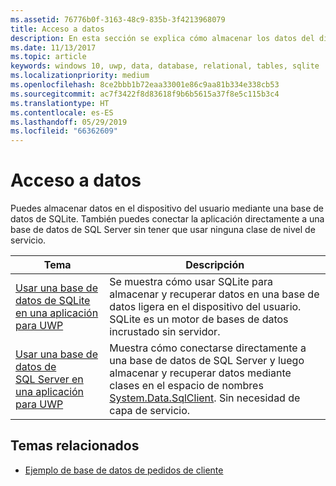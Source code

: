 ```yaml
---
ms.assetid: 76776b0f-3163-48c9-835b-3f4213968079
title: Acceso a datos
description: En esta sección se explica cómo almacenar los datos del dispositivo en una base de datos privada mediante la asignación relacional de objetos en aplicaciones para la Plataforma universal de Windows (UWP).
ms.date: 11/13/2017
ms.topic: article
keywords: windows 10, uwp, data, database, relational, tables, sqlite
ms.localizationpriority: medium
ms.openlocfilehash: 8ce2bbb1b72eaa33001e86c9aa81b334e338cb53
ms.sourcegitcommit: ac7f3422f8d83618f9b6b5615a37f8e5c115b3c4
ms.translationtype: HT
ms.contentlocale: es-ES
ms.lasthandoff: 05/29/2019
ms.locfileid: "66362609"
---
```

# <a name="data-access"></a>Acceso a datos

Puedes almacenar datos en el dispositivo del usuario mediante una base de datos de SQLite. También puedes conectar la aplicación directamente a una base de datos de SQL Server sin tener que usar ninguna clase de nivel de servicio.

| Tema | Descripción|
|-------|------------|
| [Usar una base de datos de SQLite en una aplicación para UWP](sqlite-databases.md) | Se muestra cómo usar SQLite para almacenar y recuperar datos en una base de datos ligera en el dispositivo del usuario. SQLite es un motor de bases de datos incrustado sin servidor. |
| [Usar una base de datos de SQL Server en una aplicación para UWP](sql-server-databases.md) | Muestra cómo conectarse directamente a una base de datos de SQL Server y luego almacenar y recuperar datos mediante clases en el espacio de nombres [System.Data.SqlClient](https://docs.microsoft.com/dotnet/api/system.data.sqlclient?redirectedfrom=MSDN). Sin necesidad de capa de servicio. |

## <a name="related-topics"></a>Temas relacionados

* [Ejemplo de base de datos de pedidos de cliente](https://github.com/Microsoft/Windows-appsample-customers-orders-database)
